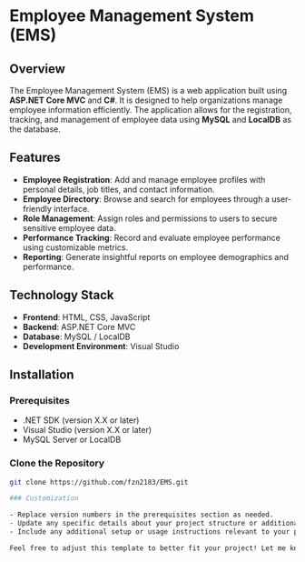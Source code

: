 # Employee Management System (EMS)

## Overview

The Employee Management System (EMS) is a web application built using **ASP.NET Core MVC** and **C#**. It is designed to help organizations manage employee information efficiently. The application allows for the registration, tracking, and management of employee data using **MySQL** and **LocalDB** as the database.

## Features

- **Employee Registration**: Add and manage employee profiles with personal details, job titles, and contact information.
- **Employee Directory**: Browse and search for employees through a user-friendly interface.
- **Role Management**: Assign roles and permissions to users to secure sensitive employee data.
- **Performance Tracking**: Record and evaluate employee performance using customizable metrics.
- **Reporting**: Generate insightful reports on employee demographics and performance.

## Technology Stack

- **Frontend**: HTML, CSS, JavaScript
- **Backend**: ASP.NET Core MVC
- **Database**: MySQL / LocalDB
- **Development Environment**: Visual Studio

## Installation

### Prerequisites

- .NET SDK (version X.X or later)
- Visual Studio (version X.X or later)
- MySQL Server or LocalDB

### Clone the Repository

```bash
git clone https://github.com/fzn2183/EMS.git

### Customization

- Replace version numbers in the prerequisites section as needed.
- Update any specific details about your project structure or additional features.
- Include any additional setup or usage instructions relevant to your project.

Feel free to adjust this template to better fit your project! Let me know if you need any more help.

